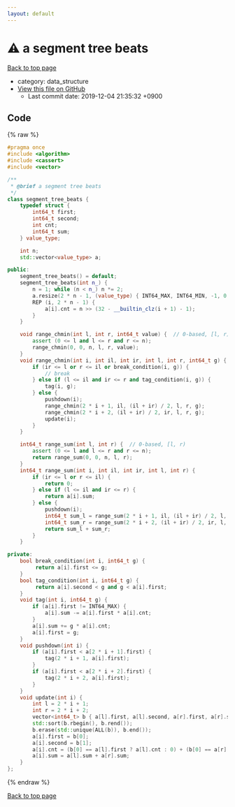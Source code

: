 ```yaml
---
layout: default
---
```


<!-- mathjax config similar to math.stackexchange -->
<script type="text/javascript" async
  src="https://cdnjs.cloudflare.com/ajax/libs/mathjax/2.7.5/MathJax.js?config=TeX-MML-AM_CHTML">
</script>
<script type="text/x-mathjax-config">
  MathJax.Hub.Config({
    TeX: { equationNumbers: { autoNumber: "AMS" }},
    tex2jax: {
      inlineMath: [ ['$','$'] ],
      processEscapes: true
    },
    "HTML-CSS": { matchFontHeight: false },
    displayAlign: "left",
    displayIndent: "2em"
  });
</script>

<script type="text/javascript" src="https://cdnjs.cloudflare.com/ajax/libs/jquery/3.4.1/jquery.min.js"></script>
<script src="https://cdn.jsdelivr.net/npm/jquery-balloon-js@1.1.2/jquery.balloon.min.js" integrity="sha256-ZEYs9VrgAeNuPvs15E39OsyOJaIkXEEt10fzxJ20+2I=" crossorigin="anonymous"></script>
<script type="text/javascript" src="../../assets/js/copy-button.js"></script>
<link rel="stylesheet" href="../../assets/css/copy-button.css" />


# :warning: a segment tree beats
<a href="../../index.html">Back to top page</a>

* category: data_structure
* <a href="{{ site.github.repository_url }}/blob/master/data_structure/segment_tree_beats.hpp">View this file on GitHub</a>
    - Last commit date: 2019-12-04 21:35:32 +0900




## Code
{% raw %}
```cpp
#pragma once
#include <algorithm>
#include <cassert>
#include <vector>

/**
 * @brief a segment tree beats
 */
class segment_tree_beats {
    typedef struct {
        int64_t first;
        int64_t second;
        int cnt;
        int64_t sum;
    } value_type;

    int n;
    std::vector<value_type> a;

public:
    segment_tree_beats() = default;
    segment_tree_beats(int n_) {
        n = 1; while (n < n_) n *= 2;
        a.resize(2 * n - 1, (value_type) { INT64_MAX, INT64_MIN, -1, 0 });
        REP (i, 2 * n - 1) {
            a[i].cnt = n >> (32 - __builtin_clz(i + 1) - 1);
        }
    }

    void range_chmin(int l, int r, int64_t value) {  // 0-based, [l, r)
        assert (0 <= l and l <= r and r <= n);
        range_chmin(0, 0, n, l, r, value);
    }
    void range_chmin(int i, int il, int ir, int l, int r, int64_t g) {
        if (ir <= l or r <= il or break_condition(i, g)) {
            // break
        } else if (l <= il and ir <= r and tag_condition(i, g)) {
            tag(i, g);
        } else {
            pushdown(i);
            range_chmin(2 * i + 1, il, (il + ir) / 2, l, r, g);
            range_chmin(2 * i + 2, (il + ir) / 2, ir, l, r, g);
            update(i);
        }
    }

    int64_t range_sum(int l, int r) {  // 0-based, [l, r)
        assert (0 <= l and l <= r and r <= n);
        return range_sum(0, 0, n, l, r);
    }
    int64_t range_sum(int i, int il, int ir, int l, int r) {
        if (ir <= l or r <= il) {
            return 0;
        } else if (l <= il and ir <= r) {
            return a[i].sum;
        } else {
            pushdown(i);
            int64_t sum_l = range_sum(2 * i + 1, il, (il + ir) / 2, l, r);
            int64_t sum_r = range_sum(2 * i + 2, (il + ir) / 2, ir, l, r);
            return sum_l + sum_r;
        }
    }

private:
    bool break_condition(int i, int64_t g) {
         return a[i].first <= g;
    }
    bool tag_condition(int i, int64_t g) {
         return a[i].second < g and g < a[i].first;
    }
    void tag(int i, int64_t g) {
        if (a[i].first != INT64_MAX) {
            a[i].sum -= a[i].first * a[i].cnt;
        }
        a[i].sum += g * a[i].cnt;
        a[i].first = g;
    }
    void pushdown(int i) {
        if (a[i].first < a[2 * i + 1].first) {
            tag(2 * i + 1, a[i].first);
        }
        if (a[i].first < a[2 * i + 2].first) {
            tag(2 * i + 2, a[i].first);
        }
    }
    void update(int i) {
        int l = 2 * i + 1;
        int r = 2 * i + 2;
        vector<int64_t> b { a[l].first, a[l].second, a[r].first, a[r].second };
        std::sort(b.rbegin(), b.rend());
        b.erase(std::unique(ALL(b)), b.end());
        a[i].first = b[0];
        a[i].second = b[1];
        a[i].cnt = (b[0] == a[l].first ? a[l].cnt : 0) + (b[0] == a[r].first ? a[r].cnt : 0);
        a[i].sum = a[l].sum + a[r].sum;
    }
};

```
{% endraw %}

<a href="../../index.html">Back to top page</a>

